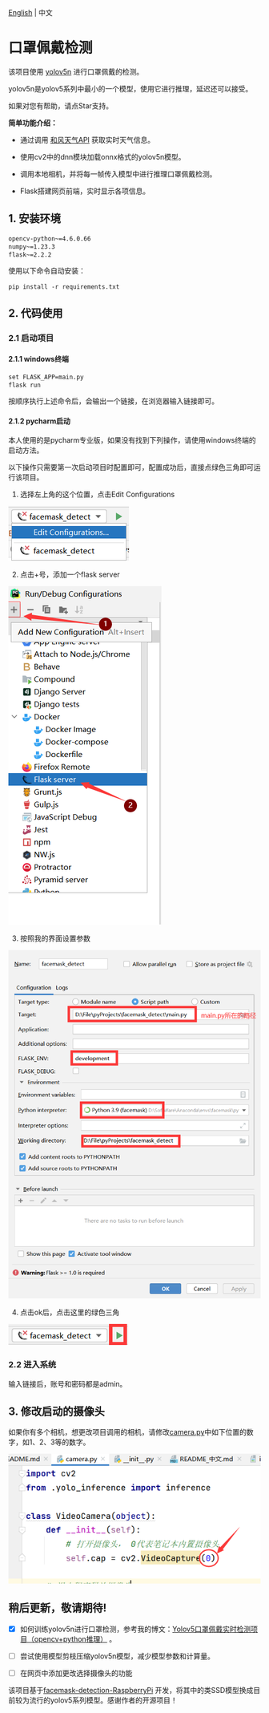 [English](README.md) | 中文

# 口罩佩戴检测

该项目使用 [yolov5n](https://github.com/ultralytics/yolov5) 进行口罩佩戴的检测。

yolov5n是yolov5系列中最小的一个模型，使用它进行推理，延迟还可以接受。

如果对您有帮助，请点Star支持。

**简单功能介绍：**

- 通过调用 [和风天气API](https://dev.qweather.com/docs/widget/) 获取实时天气信息。

- 使用cv2中的dnn模块加载onnx格式的yolov5n模型。

- 调用本地相机，并将每一帧传入模型中进行推理口罩佩戴检测。

- Flask搭建网页前端，实时显示各项信息。

## 1. 安装环境
```shell
opencv-python~=4.6.0.66
numpy~=1.23.3
flask~=2.2.2
````

使用以下命令自动安装：
```shell
pip install -r requirements.txt
````

## 2. 代码使用

### 2.1 启动项目

#### 2.1.1 windows终端

```shell
set FLASK_APP=main.py
flask run
```
按顺序执行上述命令后，会输出一个链接，在浏览器输入链接即可。

#### 2.1.2 pycharm启动

本人使用的是pycharm专业版，如果没有找到下列操作，请使用windows终端的启动方法。

以下操作只需要第一次启动项目时配置即可，配置成功后，直接点绿色三角即可运行该项目。
1. 选择左上角的这个位置，点击Edit Configurations
   
![img.png](aux_imgs/img.png)

2. 点击+号，添加一个flask server

![img.png](aux_imgs/img2.png)

3. 按照我的界面设置参数

![img.png](aux_imgs/img3.png)

4. 点击ok后，点击这里的绿色三角

![img.png](aux_imgs/img4.png)


### 2.2 进入系统

输入链接后，账号和密码都是admin。 


## 3. 修改启动的摄像头
如果你有多个相机，想更改项目调用的相机，请修改[camera.py](controller/utils/camera.py)中如下位置的数字，如1、2、3等的数字。

![img.png](aux_imgs/img5.png)


## 稍后更新，敬请期待!

- [x] 如何训练yolov5n进行口罩检测，参考我的博文：[Yolov5口罩佩戴实时检测项目（opencv+python推理）](https://blog.csdn.net/weixin_43490422/article/details/127148825?spm=1001.2014.3001.5502) 。

- [ ] 尝试使用模型剪枝压缩yolov5n模型，减少模型参数和计算量。

- [ ] 在网页中添加更改选择摄像头的功能

该项目基于[facemask-detection-RaspberryPi](https://github.com/wenyuanw/facemask-detection-RaspberryPi)
开发，将其中的类SSD模型换成目前较为流行的yolov5系列模型。感谢作者的开源项目！

